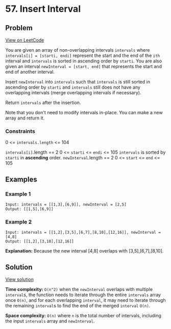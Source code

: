 # 57. Insert Interval

## Problem
[View on LeetCode](https://leetcode.com/problems/insert-interval/description/)

You are given an array of non-overlapping intervals `intervals` where `intervals[i] = [starti, endi]` represent the start and the end of the `ith` interval and `intervals` is sorted in ascending order by `starti`. You are also given an interval `newInterval = [start, end]` that represents the start and end of another interval.

Insert `newInterval` into `intervals` such that `intervals` is still sorted in ascending order by `starti` and `intervals` still does not have any overlapping intervals (merge overlapping intervals if necessary).

Return `intervals` after the insertion.

Note that you don't need to modify intervals in-place. You can make a new array and return it.

### Constraints

0 <= `intervals.length` <= 104

`intervals[i]`.length == 2
0 <= `starti` <= `endi` <= 105
`intervals` is sorted by `starti` in **ascending** order.
`newInterval`.length == 2
0 <= `start` <= `end` <= 105

## Examples

### Example 1
```
Input: intervals = [[1,3],[6,9]], newInterval = [2,5]
Output: [[1,5],[6,9]]
```

### Example 2
```
Input: intervals = [[1,2],[3,5],[6,7],[8,10],[12,16]], newInterval = [4,8]
Output: [[1,2],[3,10],[12,16]]
```
**Explanation:** Because the new interval [4,8] overlaps with [3,5],[6,7],[8,10].

## Solution

[View solution](./57-Insert_Interval_v1.0.js)

**Time complexity:** `O(n^2)` when the `newInterval` overlaps with multiple `interval`s, the function needs to iterate through the entire `intervals` array once `O(n)`, and for each overlapping `interval`, it may need to iterate through the remaining `interval`s to find the end of the merged `interval` `O(n)`.

**Space complexity:** `O(n)` where `n` is the total number of intervals, including the input `intervals` array and  `newInterval`.